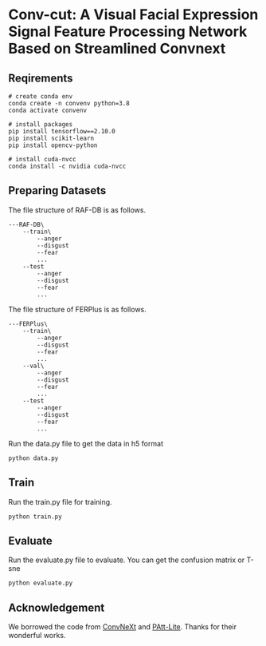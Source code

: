 # Conv-cut: A Visual Facial Expression Signal Feature Processing Network Based on Streamlined Convnext

## Reqirements
```
# create conda env
conda create -n convenv python=3.8
conda activate convenv

# install packages
pip install tensorflow==2.10.0
pip install scikit-learn
pip install opencv-python

# install cuda-nvcc
conda install -c nvidia cuda-nvcc
```
## Preparing Datasets
The file structure of RAF-DB is as follows.
```
---RAF-DB\
    --train\
        --anger 
        --disgust
        --fear
        ...
    --test
        --anger 
        --disgust
        --fear
        ...
```
The file structure of FERPlus is as follows.
```
---FERPlus\
    --train\
        --anger 
        --disgust
        --fear
        ...
    --val\
        --anger 
        --disgust
        --fear
        ...
    --test
        --anger 
        --disgust
        --fear
        ...
```
Run the data.py file to get the data in h5 format
```
python data.py
```
## Train
Run the train.py file for training.
```
python train.py
```
## Evaluate
Run the evaluate.py file to evaluate. You can get the confusion matrix or T-sne
```
python evaluate.py
```
## Acknowledgement
We borrowed the code from [ConvNeXt](https://github.com/facebookresearch/ConvNeXt) and [PAtt-Lite](https://github.com/JLREx/PAtt-Lite). Thanks for their wonderful works.